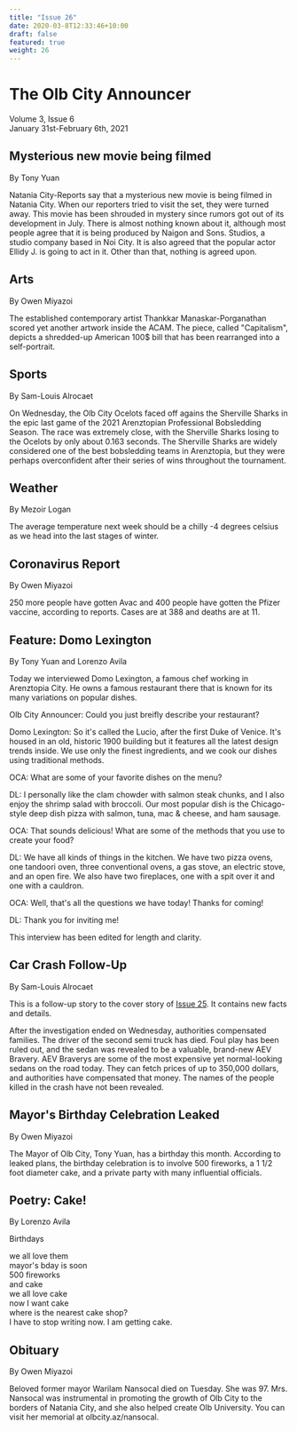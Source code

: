```yaml
---
title: "Issue 26"
date: 2020-03-8T12:33:46+10:00
draft: false
featured: true
weight: 26
---
```


# The Olb City Announcer
Volume 3, Issue 6    
January 31st-February 6th, 2021

## Mysterious new movie being filmed
By Tony Yuan

Natania City-Reports say that a mysterious new movie is being filmed in Natania City. When our reporters tried to visit the set, they were turned away. This movie has been shrouded in mystery since rumors got out of its development in July. There is almost nothing known about it, although most people agree that it is being produced by Naigon and Sons. Studios, a studio company based in Noi City. It is also agreed that the popular actor Ellidy J. is going to act in it. Other than that, nothing is agreed upon.

## Arts
By Owen Miyazoi

The established contemporary artist Thankkar Manaskar-Porganathan scored yet another artwork inside the ACAM. The piece, called "Capitalism", depicts a shredded-up American 100$ bill that has been rearranged into a self-portrait.

## Sports
By Sam-Louis Alrocaet

On Wednesday, the Olb City Ocelots faced off agains the Sherville Sharks in the epic last game of the 2021 Arenztopian Professional Bobsledding Season. The race was extremely close, with the Sherville Sharks losing to the Ocelots by only about 0.163 seconds. The Sherville Sharks are widely considered one of the best bobsledding teams in Arenztopia, but they were perhaps overconfident after their series of wins throughout the tournament.

## Weather
By Mezoir Logan

The average temperature next week should be a chilly -4 degrees celsius as we head into the last stages of winter.

## Coronavirus Report
By Owen Miyazoi

250 more people have gotten Avac and 400 people have gotten the Pfizer vaccine, according to reports. Cases are at 388 and deaths are at 11.

## Feature: Domo Lexington
By Tony Yuan and Lorenzo Avila

Today we interviewed Domo Lexington, a famous chef working in Arenztopia City. He owns a famous  restaurant there that is known for its many variations on popular dishes.

Olb City Announcer: Could you just breifly describe your restaurant?

Domo Lexington: So it's called the Lucio, after the first Duke of Venice. It's housed in an old, historic 1900 building but it features all the latest design trends inside. We use only the finest ingredients, and we cook our dishes using traditional methods.

OCA: What are some of your favorite dishes on the menu?

DL: I personally like the clam chowder with salmon steak chunks, and I also enjoy the shrimp salad with broccoli. Our most popular dish is the Chicago-style deep dish pizza with salmon, tuna, mac & cheese, and ham sausage.

OCA: That sounds delicious! What are some of the methods that you use to create your food?

DL: We have all kinds of things in the kitchen. We have two pizza ovens, one tandoori oven, three conventional ovens, a gas stove, an electric stove, and an open fire. We also have two fireplaces, one with a spit over it and one with a cauldron.

OCA: Well, that's all the questions we have today! Thanks for coming!

DL: Thank you for inviting me!

This interview has been edited for length and clarity.

## Car Crash Follow-Up
By Sam-Louis Alrocaet

This is a follow-up story to the cover story of [Issue 25](https://www.arenztopia.com/news/issue-25/). It contains new facts and details. 

After the investigation ended on Wednesday, authorities compensated families. The driver of the second semi truck has died. Foul play has been ruled out, and the sedan was revealed to be a valuable, brand-new AEV Bravery. AEV Braverys are some of the most expensive yet normal-looking sedans on the road today. They can fetch prices of up to 350,000 dollars, and authorities have compensated that money. The names of the people killed in the crash have not been revealed.

## Mayor's Birthday Celebration Leaked
By Owen Miyazoi

The Mayor of Olb City, Tony Yuan, has a birthday this month. According to leaked plans, the birthday celebration is to involve 500 fireworks, a 1 1/2 foot diameter cake, and a private party with many influential officials.

## Poetry: Cake!
By Lorenzo Avila

Birthdays 

we all love them    
mayor's bday is soon    
500 fireworks    
and cake    
we all love cake    
now I want cake    
where is the nearest cake shop?    
I have to stop writing now. I am getting cake.    

## Obituary
By Owen Miyazoi

Beloved former mayor Warilam Nansocal died on Tuesday. She was 97. Mrs. Nansocal was instrumental in promoting the growth of Olb City to the borders of Natania City, and she also helped create Olb University. You can visit her memorial at olbcity.az/nansocal.
